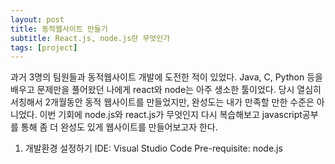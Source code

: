 ```yaml
---
layout: post
title: 동적웹사이트 만들기
subtitle: React.js, node.js란 무엇인가
tags: [project]
---
```


과거 3명의 팀원들과 동적웹사이트 개발에 도전한 적이 있었다. Java, C, Python 등을 배우고 문제만을 풀어왔던 나에게 react와 node는 아주 생소한 툴이었다. 당시 열심히 서칭해서 2개월동안 동적 웹사이트를 만들었지만, 완성도는 내가 만족할 만한 수준은 아니었다. 이번 기회에 node.js와 react.js가 무엇인지 다시 복습해보고 javascript공부를 통해 좀 더 완성도 있게 웹사이트를 만들어보고자 한다.

1. 개발환경 설정하기
IDE: Visual Studio Code
Pre-requisite: node.js